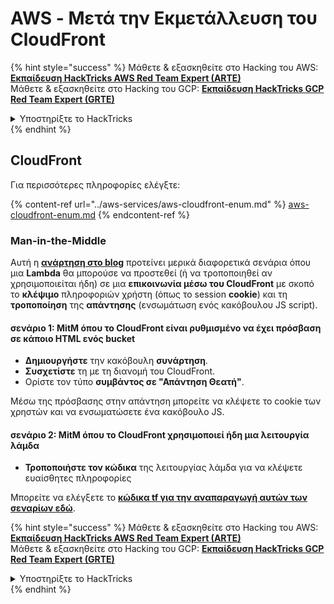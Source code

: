 # AWS - Μετά την Εκμετάλλευση του CloudFront

{% hint style="success" %}
Μάθετε & εξασκηθείτε στο Hacking του AWS:<img src="/.gitbook/assets/image.png" alt="" data-size="line">[**Εκπαίδευση HackTricks AWS Red Team Expert (ARTE)**](https://training.hacktricks.xyz/courses/arte)<img src="/.gitbook/assets/image.png" alt="" data-size="line">\
Μάθετε & εξασκηθείτε στο Hacking του GCP: <img src="/.gitbook/assets/image (2).png" alt="" data-size="line">[**Εκπαίδευση HackTricks GCP Red Team Expert (GRTE)**<img src="/.gitbook/assets/image (2).png" alt="" data-size="line">](https://training.hacktricks.xyz/courses/grte)

<details>

<summary>Υποστηρίξτε το HackTricks</summary>

* Ελέγξτε τα [**σχέδια συνδρομής**](https://github.com/sponsors/carlospolop)!
* **Εγγραφείτε** στην 💬 [**ομάδα Discord**](https://discord.gg/hRep4RUj7f) ή στην [**ομάδα telegram**](https://t.me/peass) ή **ακολουθήστε** μας στο **Twitter** 🐦 [**@hacktricks\_live**](https://twitter.com/hacktricks\_live)**.**
* **Μοιραστείτε κόλπα χάκερ κάνοντας υποβολή PRs** στα αποθετήρια [**HackTricks**](https://github.com/carlospolop/hacktricks) και [**HackTricks Cloud**](https://github.com/carlospolop/hacktricks-cloud).

</details>
{% endhint %}

## CloudFront

Για περισσότερες πληροφορίες ελέγξτε:

{% content-ref url="../aws-services/aws-cloudfront-enum.md" %}
[aws-cloudfront-enum.md](../aws-services/aws-cloudfront-enum.md)
{% endcontent-ref %}

### Man-in-the-Middle

Αυτή η [**ανάρτηση στο blog**](https://medium.com/@adan.alvarez/how-attackers-can-misuse-aws-cloudfront-access-to-make-it-rain-cookies-acf9ce87541c) προτείνει μερικά διαφορετικά σενάρια όπου μια **Lambda** θα μπορούσε να προστεθεί (ή να τροποποιηθεί αν χρησιμοποιείται ήδη) σε μια **επικοινωνία μέσω του CloudFront** με σκοπό το **κλέψιμο** πληροφοριών χρήστη (όπως το session **cookie**) και τη **τροποποίηση** της **απάντησης** (ενσωμάτωση ενός κακόβουλου JS script).

#### σενάριο 1: MitM όπου το CloudFront είναι ρυθμισμένο να έχει πρόσβαση σε κάποιο HTML ενός bucket

* **Δημιουργήστε** την κακόβουλη **συνάρτηση**.
* **Συσχετίστε** τη με τη διανομή του CloudFront.
* Ορίστε τον τύπο **συμβάντος σε "Απάντηση Θεατή"**.

Μέσω της πρόσβασης στην απάντηση μπορείτε να κλέψετε το cookie των χρηστών και να ενσωματώσετε ένα κακόβουλο JS.

#### σενάριο 2: MitM όπου το CloudFront χρησιμοποιεί ήδη μια λειτουργία λάμδα

* **Τροποποιήστε τον κώδικα** της λειτουργίας λάμδα για να κλέψετε ευαίσθητες πληροφορίες

Μπορείτε να ελέγξετε το [**κώδικα tf για την αναπαραγωγή αυτών των σεναρίων εδώ**](https://github.com/adanalvarez/AWS-Attack-Scenarios/tree/main).

{% hint style="success" %}
Μάθετε & εξασκηθείτε στο Hacking του AWS:<img src="/.gitbook/assets/image.png" alt="" data-size="line">[**Εκπαίδευση HackTricks AWS Red Team Expert (ARTE)**](https://training.hacktricks.xyz/courses/arte)<img src="/.gitbook/assets/image.png" alt="" data-size="line">\
Μάθετε & εξασκηθείτε στο Hacking του GCP: <img src="/.gitbook/assets/image (2).png" alt="" data-size="line">[**Εκπαίδευση HackTricks GCP Red Team Expert (GRTE)**<img src="/.gitbook/assets/image (2).png" alt="" data-size="line">](https://training.hacktricks.xyz/courses/grte)

<details>

<summary>Υποστηρίξτε το HackTricks</summary>

* Ελέγξτε τα [**σχέδια συνδρομής**](https://github.com/sponsors/carlospolop)!
* **Εγγραφείτε** στην 💬 [**ομάδα Discord**](https://discord.gg/hRep4RUj7f) ή στην [**ομάδα telegram**](https://t.me/peass) ή **ακολουθήστε** μας στο **Twitter** 🐦 [**@hacktricks\_live**](https://twitter.com/hacktricks\_live)**.**
* **Μοιραστείτε κόλπα χάκερ κάνοντας υποβολή PRs** στα αποθετήρια [**HackTricks**](https://github.com/carlospolop/hacktricks) και [**HackTricks Cloud**](https://github.com/carlospolop/hacktricks-cloud).

</details>
{% endhint %}
